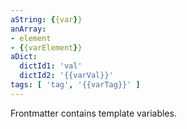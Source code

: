 ```yaml
---
aString: {{var}}
anArray:
- element
- {{varElement}}
aDict:
  dictId1: 'val'
  dictId2: '{{varVal}}'
tags: [ 'tag', '{{varTag}}' ]
---
```


Frontmatter contains template variables.
